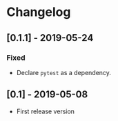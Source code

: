 # Changelog

## [0.1.1] - 2019-05-24
### Fixed
- Declare `pytest` as a dependency.

## [0.1] - 2019-05-08
- First release version

